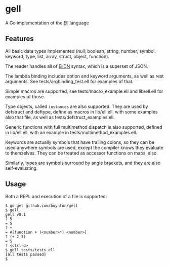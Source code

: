 gell
====

A Go implementation of the [Ell](https://github.com/boynton/ell) language

## Features

All basic data types implemented (null, boolean, string, number, symbol, keyword, type, list, array, struct, object, function).

The reader handles all of [EllDN](https://github.com/boynton/elldn) syntax, which is a superset of JSON.

The lambda binding includes option and keyword arguments, as well as rest arguments. See tests/argbinding_test.ell for
examples of that.

Simple macros are supported, see tests/macro_example.ell and lib/ell.ell for examples of those.

Type objects, called `instances` are also supported. They are used by defstruct and deftype, define as macros
in lib/ell.ell, with some examples also that file, as well as tests/defstruct_examples.ell.

Generic functions with full multimethod dispatch is also supported, defined in lib/ell.ell, with an example in
tests/multimethod_examples.ell.

Keywords are actually symbols that have trailing colons, so they can be used anywhere symbols are used, except
the compiler knows they evaluate to themselves. They can be treated as accessor functions on maps, also.

Similarly, types are  symbols surround by angle brackets, and they are also self-evaluating.

## Usage

Both a REPL and execution of a file is supported:

    $ go get github.com/boynton/gell
    $ gell
    gell v0.1
    ? 5
    = 5
    ? +
    = #[function + (<number>*) <number>]
    ? (+ 2 3)
    = 5
    ? <ctrl-d>
    $ gell tests/tests.ell
    [all tests passed]
    $
